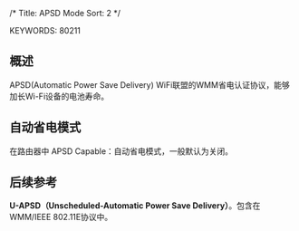 /*
 Title: APSD Mode
 Sort: 2
 */
 
KEYWORDS: 80211

## 概述   
   
   APSD(Automatic Power Save Delivery) WiFi联盟的WMM省电认证协议，能够加长Wi-Fi设备的电池寿命。
   
## 自动省电模式  

   在路由器中 APSD Capable：自动省电模式，一般默认为关闭。
   
## 后续参考  

   **U-APSD（Unscheduled-Automatic Power Save Delivery）**。包含在WMM/IEEE 802.11E协议中。

